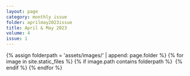 ```yaml
---
layout: page
category: monthly issue
folder: aprilmay2023issue
title: April & May 2023
volume: 4
issue: 1
---
```


<html>
{% assign folderpath = 'assets/images/' | append: page.folder %}
{% for image in site.static_files %}
{% if image.path contains folderpath %}
    <img src="{{ image.path }}" alt="">
{% endif %}
{% endfor %}

</html>